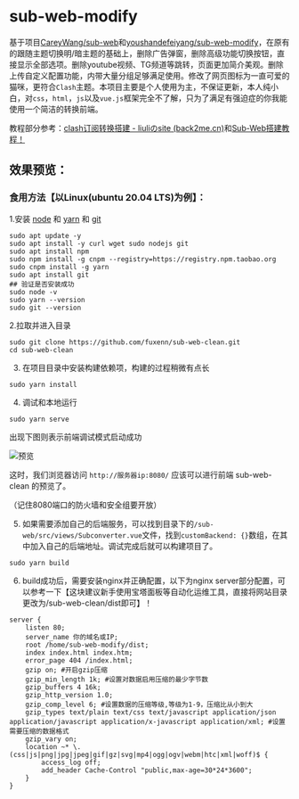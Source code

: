 # sub-web-modify
基于项目[CareyWang/sub-web](https://github.com/CareyWang/sub-web)和[youshandefeiyang/sub-web-modify](https://github.com/youshandefeiyang/sub-web-modify)，在原有的跟随主题切换明/暗主题的基础上，删除广告弹窗，删除高级功能切换按钮，直接显示全部选项。删除youtube视频、TG频道等跳转，页面更加简介美观。删除上传自定义配置功能，内带大量分组足够满足使用。修改了网页图标为一直可爱的猫咪，更符合`Clash`主题。本项目主要是个人使用为主，不保证更新，本人纯小白，对`css`，`html`，`js`以及`vue.js`框架完全不了解，只为了满足有强迫症的你我能使用一个简洁的转换前端。

教程部分参考：[clash订阅转换搭建 - liuliのsite (back2me.cn)](https://www.back2me.cn/skills/clash.html)和[Sub-Web搭建教程！](https://www.v2rayssr.com/sub-web.html)

## 效果预览：
### 食用方法【以Linux(ubuntu 20.04 LTS)为例】：
1.安装 [node](https://blog.csdn.net/achabuhecha/article/details/111400068) 和 [yarn](https://classic.yarnpkg.com/en/docs/install#debian-stable) 和 [git](https://git-scm.com/book/zh/v2/%E8%B5%B7%E6%AD%A5-%E5%AE%89%E8%A3%85-Git)

```shell
sudo apt update -y
sudo apt install -y curl wget sudo nodejs git
sudo apt install npm
sudo npm install -g cnpm --registry=https://registry.npm.taobao.org
sudo cnpm install -g yarn
sudo apt install git
## 验证是否安装成功
sudo node -v
sudo yarn --version
sudo git --version
```

2.拉取并进入目录

```shell
sudo git clone https://github.com/fuxenn/sub-web-clean.git
cd sub-web-clean
```

3. 在项目目录中安装构建依赖项，构建的过程稍微有点长

```shell
sudo yarn install
```

4. 调试和本地运行

```shell
sudo yarn serve
```

出现下图则表示前端调试模式启动成功

![预览](https://cdn.back2me.cn/2020/11/02/70de43e5ca4da.png)

这时，我们浏览器访问 `http://服务器ip:8080/` 应该可以进行前端 sub-web-clean 的预览了。

（记住8080端口的防火墙和安全组要开放）

5. 如果需要添加自己的后端服务，可以找到目录下的`/sub-web/src/views/Subconverter.vue`文件，找到`customBackend: {}`数组，在其中加入自己的后端地址。调试完成后就可以构建项目了。

```shell
sudo yarn build
```

6. build成功后，需要安装nginx并正确配置，以下为nginx server部分配置，可以参考一下【这块建议新手使用宝塔面板等自动化运维工具，直接将网站目录更改为/sub-web-clean/dist即可】！

```shell
server {
    listen 80;
    server_name 你的域名或IP;
    root /home/sub-web-modify/dist;
    index index.html index.htm;
    error_page 404 /index.html;
    gzip on; #开启gzip压缩
    gzip_min_length 1k; #设置对数据启用压缩的最少字节数
    gzip_buffers 4 16k;
    gzip_http_version 1.0;
    gzip_comp_level 6; #设置数据的压缩等级,等级为1-9，压缩比从小到大
    gzip_types text/plain text/css text/javascript application/json application/javascript application/x-javascript application/xml; #设置需要压缩的数据格式
    gzip_vary on;
    location ~* \.(css|js|png|jpg|jpeg|gif|gz|svg|mp4|ogg|ogv|webm|htc|xml|woff)$ {
        access_log off;
        add_header Cache-Control "public,max-age=30*24*3600";
    }
}
```
